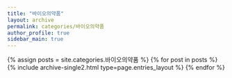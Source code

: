 ```yaml
---
title: "바이오의약품"
layout: archive
permalink: categories/바이오의약품
author_profile: true
sidebar_main: true
---
```



{% assign posts = site.categories.바이오의약품 %}
{% for post in posts %} {% include archive-single2.html type=page.entries_layout %} {% endfor %}
